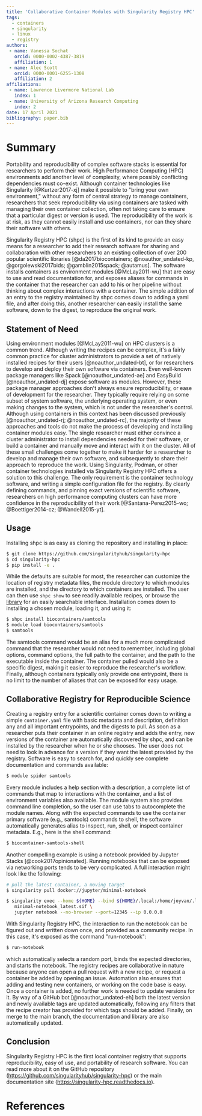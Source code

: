 ```yaml
---
title: 'Collaborative Container Modules with Singularity Registry HPC'
tags:
  - containers
  - singularity
  - linux
  - registry
authors:
 - name: Vanessa Sochat
   orcid: 0000-0002-4387-3819
   affiliation: 1
 - name: Alec Scott
   orcid: 0000-0001-6255-1308
   affiliation: 2
affiliations:
 - name: Lawrence Livermore National Lab
   index: 1
 - name: University of Arizona Research Computing
   index: 2
date: 17 April 2021
bibliography: paper.bib
---
```


# Summary

Portability and reproducibility of complex software stacks is essential for researchers to perform their work. High Performance Computing (HPC) environments add another level of complexity, where possibly conflicting dependencies must co-exist. Although container technologies like Singularity [@Kurtzer2017-xj] make it possible to "bring your own environment," without any form of central strategy to manage containers, researchers that seek reproducibility via using containers are tasked with managing their own container collection, often not taking care to ensure that a particular digest or version is used. The reproducibility of the work is at risk, as they cannot easily install and use containers, nor can they share their software with others.

Singularity Registry HPC (shpc) is the first of its kind to provide an easy means for a researcher to add their research software for sharing and collaboration with other researchers to an existing collection of over 200 popular scientific libraries [@da2017biocontainers; @noauthor_undated-kp, @gorgolewski2017bids; @gamblin2015spack; @autamus]. The software installs containers as environment modules [@McLay2011-wu] that are easy to use and read documentation for, and exposes aliases for commands in the container that the researcher can add to his or her pipeline without thinking about complex interactions with a container. The simple addition of an entry to the registry maintained by shpc comes down to adding a yaml file, and after doing this, another researcher can easily install the same software, down to the digest, to reproduce the original work.


## Statement of Need

Using environment modules [@McLay2011-wu] on HPC clusters is a common
trend. Although writing the recipes can be complex, it's a fairly common practice for cluster administrators to provide
a set of natively installed recipes for their users [@noauthor_undated-bt], or for researchers to develop and deploy their own software via containers. Even well-known package managers like Spack [@noauthor_undated-ae] and EasyBuild [@noauthor_undated-dj] expose software as modules. However, these package manager approaches don't always ensure reproducibility, or ease of development for the researcher. They typically require relying on some subset of system software, the underlying operating system, or even making changes to the system, which is not under the researcher's control. Although using containers in this context has been discussed previously [@noauthor_undated-rj; @noauthor_undated-rc], the majority of these approaches and tools do not make the process of developing and installing container modules easy. The single researcher must either convince a cluster administrator to install dependencies needed for their software, or build a container and manually move and interact with it on the cluster. All of these small challenges come together to make it harder for a researcher to develop and manage their own software, and subsequently to share their approach to reproduce the work. Using Singularity, Podman, or other container technologies installed via Singularity Registry HPC offers a solution to this challenge. The only requirement is the container technology software, and writing a simple configuration file for the registry. By clearly defining commands, and pinning exact versions of scientific software, researchers on high performance computing
clusters can have more confidence in the reproducibility of their work [@Santana-Perez2015-wo; @Boettiger2014-cz; @Wandell2015-yt].

## Usage

Installing shpc is as easy as cloning the repository and installing in place:

```bash
$ git clone https://github.com/singularityhub/singularity-hpc
$ cd singularity-hpc
$ pip install -e .
```

While the defaults are suitable for most, the researcher can customize the location
of registry metadata files, the module directory to which modules are installed, and the directory to which containers are installed.
The user can then use `shpc show` to see readily available recipes, or browse the [library](https://singularityhub.github.io/singularity-hpc/) for an easily searchable interface. Installation comes down to installing a chosen module, loading it, and using it:

```bash
$ shpc install biocontainers/samtools
$ module load biocontainers/samtools
$ samtools
```

The samtools command would be an alias for a much more complicated command that the researcher
would not need to remember, including global options, command options, the full path
to the container, and the path to the executable inside the container. The container
pulled would also be a specific digest, making it easier to reproduce the researcher's workflow.
Finally, although containers typically only provide one entrypoint, there is no limit
to the number of aliases that can be exposed for easy usage.


## Collaborative Registry for Reproducible Science

Creating a registry entry for a scientific container comes down to writing 
a simple `container.yaml` file with basic metadata and description,
definition any and all important entrypoints, and the digests to pull.
As soon as a researcher puts their container in an online registry and adds the
entry, new versions of the container are automatically discovered by shpc,
and can be installed by the researcher when he or she chooses.
The user does not need to look in advance for a version if they want the latest provided
by the registry. Software is easy to search for, and quickly see complete
documentation and commands available:

```bash
$ module spider samtools
```

Every module includes a help section with a description, 
a complete list of commands that map to interactions with the container,
and a list of environment variables also available. 
The module system also provides command line completion, so the user can
use tabs to autocomplete the module names. Along with the expected commands to
use the container primary software (e.g., samtools) commands to shell, 
the software automatically generates alias to inspect, run, shell, or inspect 
container metadata. E.g., here is the shell command:

```bash
$ biocontainer-samtools-shell
```

Another compelling example is using a notebook provided by Jupyter Stacks [@cook2017opinionated]. 
Running notebooks that can be exposed via networking ports tends to be very complicated.
A full interaction might look like the following:

```bash
# pull the latest container, a moving target
$ singularity pull docker://jupyter/minimal-notebook

$ singularity exec --home ${HOME} --bind ${HOME}/.local:/home/joyvan/.local \
   minimal-notebook_latest.sif \
   jupyter notebook --no-browser --port=12345 --ip 0.0.0.0
```

With Singularity Registry HPC, the interaction to run the notebook can be figured
out and written down once, and provided as a community recipe. In this case, it's
exposed as the command "run-notebook":

```bash
$ run-notebook
```

which automatically selects a random port, binds the expected directories, and 
starts the notebook. The registry recipes are collaborative in nature because anyone
can open a pull request with a new recipe, or request a container be added by opening
an issue. Automation also ensures that adding and testing new containers, or working on the
code base is easy. Once a container is added, no further work is needed to update
versions for it. By way of a GitHub bot [@noauthor_undated-eh] both the latest version and newly available tags are 
updated automatically, following any filters that the recipe creator has provided for which tags should be added. Finally, on merge to the main branch, the documentation and library are also automatically updated.

## Conclusion

Singularity Registry HPC is the first local container registry that supports
reproducibility, easy of use, and portability of research software.
You can read more about it on the GitHub repository (https://github.com/singularityhub/singularity-hpc) or
the main documentation site (https://singularity-hpc.readthedocs.io).

# References
